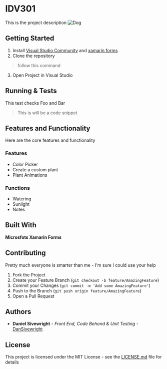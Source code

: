 # IDV301 
This is the project description 
![Dog](https://www.rd.com/wp-content/uploads/2019/09/GettyImages-621924830.jpg)

## Getting Started
1. Install [Visual Studio Community](https://visualstudio.microsoft.com/vs/community/) and [xamarin forms](https://docs.microsoft.com/en-us/xamarin/xamarin-forms/) 
2. Clone the repository 
> follow this command

3. Open Project in Visual Studio

## Running & Tests
This test checks Foo and Bar

> This is will be a code snippet

## Features and Functionality 

Here are the core features and functionality

### Features 
* Color Picker
* Create a custom plant 
* Plant Animations

### Functions
* Watering 
* Sunlight 
* Notes 

## Built With
**Microsfots Xamarin Forms**

## Contributing

Pretty much everyone is smarter than me - I'm sure I could use your help

1. Fork the Project
2. Create your Feature Branch (`git checkout -b feature/AmazingFeature`)
3. Commit your Changes (`git commit -m 'Add some AmazingFeature'`)
4. Push to the Branch (`git push origin feature/AmazingFeature`)
5. Open a Pull Request

## Authors
* **Daniel Sivewright** - *Front End, Code Behond & Unit Testing* - [DanSivewright](https://github.com/DanSivewright)

## License  
This project is licensed under the MIT License - see the [LICENSE.md](LICENSE.md) file for details